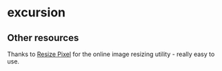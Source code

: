 # excursion
## Other resources
Thanks to [Resize Pixel](https://www.resizepixel.com) for the online image resizing utility - really easy to use.
